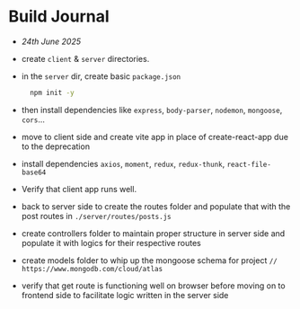 # Build Journal

- *24th June 2025*

- create `client` & `server` directories.

- in the `server` dir, create basic `package.json`

  ```bash
    npm init -y
  ```

- then install dependencies like `express`, `body-parser`, `nodemon`, `mongoose`, `cors`...

- move to client side and create vite app in place of create-react-app due to the deprecation

- install dependencies `axios`, `moment`, `redux`, `redux-thunk`, `react-file-base64`

- Verify that client app runs well.

- back to server side to create the routes folder and populate that with the post routes in `./server/routes/posts.js`

- create controllers folder to maintain proper structure in server side and populate it with logics for their respective routes

- create models folder to whip up the mongoose schema for project `// https://www.mongodb.com/cloud/atlas`

- verify that get route is functioning well on browser before moving on to frontend side to facilitate logic written in the server side

